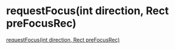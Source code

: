 # requestFocus(int direction, Rect preFocusRec)
[requestFocus(int direction, Rect preFocusRec)](https://aiwithcloud.com/2022/09/19/requestfocusint_direction_rect_prefocusrec/)